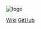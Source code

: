 ![logo](/assets/images/Logo-Doarti.png)

[Wiki](/README.md) 
[GitHub](https://github.com/Requisitos-de-Software/2020.1-Doarti)